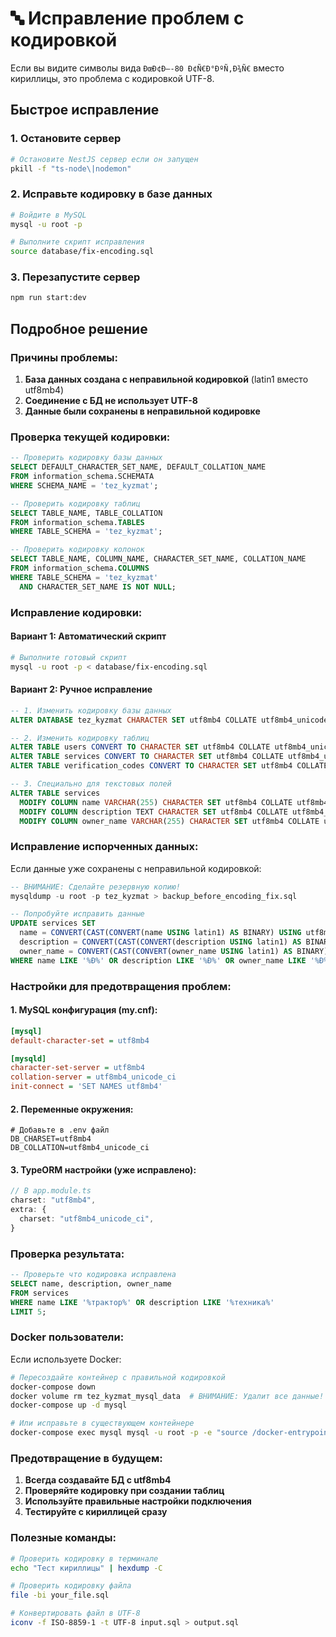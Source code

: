 # 🔤 Исправление проблем с кодировкой

Если вы видите символы вида `ÐœÐ¢Ð—-80 Ð¢Ñ€Ð°ÐºÑ‚Ð¾Ñ€` вместо кириллицы, это проблема с кодировкой UTF-8.

## Быстрое исправление

### 1. Остановите сервер

```bash
# Остановите NestJS сервер если он запущен
pkill -f "ts-node\|nodemon"
```

### 2. Исправьте кодировку в базе данных

```bash
# Войдите в MySQL
mysql -u root -p

# Выполните скрипт исправления
source database/fix-encoding.sql
```

### 3. Перезапустите сервер

```bash
npm run start:dev
```

## Подробное решение

### Причины проблемы:

1. **База данных создана с неправильной кодировкой** (latin1 вместо utf8mb4)
2. **Соединение с БД не использует UTF-8**
3. **Данные были сохранены в неправильной кодировке**

### Проверка текущей кодировки:

```sql
-- Проверить кодировку базы данных
SELECT DEFAULT_CHARACTER_SET_NAME, DEFAULT_COLLATION_NAME
FROM information_schema.SCHEMATA
WHERE SCHEMA_NAME = 'tez_kyzmat';

-- Проверить кодировку таблиц
SELECT TABLE_NAME, TABLE_COLLATION
FROM information_schema.TABLES
WHERE TABLE_SCHEMA = 'tez_kyzmat';

-- Проверить кодировку колонок
SELECT TABLE_NAME, COLUMN_NAME, CHARACTER_SET_NAME, COLLATION_NAME
FROM information_schema.COLUMNS
WHERE TABLE_SCHEMA = 'tez_kyzmat'
  AND CHARACTER_SET_NAME IS NOT NULL;
```

### Исправление кодировки:

#### Вариант 1: Автоматический скрипт

```bash
# Выполните готовый скрипт
mysql -u root -p < database/fix-encoding.sql
```

#### Вариант 2: Ручное исправление

```sql
-- 1. Изменить кодировку базы данных
ALTER DATABASE tez_kyzmat CHARACTER SET utf8mb4 COLLATE utf8mb4_unicode_ci;

-- 2. Изменить кодировку таблиц
ALTER TABLE users CONVERT TO CHARACTER SET utf8mb4 COLLATE utf8mb4_unicode_ci;
ALTER TABLE services CONVERT TO CHARACTER SET utf8mb4 COLLATE utf8mb4_unicode_ci;
ALTER TABLE verification_codes CONVERT TO CHARACTER SET utf8mb4 COLLATE utf8mb4_unicode_ci;

-- 3. Специально для текстовых полей
ALTER TABLE services
  MODIFY COLUMN name VARCHAR(255) CHARACTER SET utf8mb4 COLLATE utf8mb4_unicode_ci,
  MODIFY COLUMN description TEXT CHARACTER SET utf8mb4 COLLATE utf8mb4_unicode_ci,
  MODIFY COLUMN owner_name VARCHAR(255) CHARACTER SET utf8mb4 COLLATE utf8mb4_unicode_ci;
```

### Исправление испорченных данных:

Если данные уже сохранены с неправильной кодировкой:

```sql
-- ВНИМАНИЕ: Сделайте резервную копию!
mysqldump -u root -p tez_kyzmat > backup_before_encoding_fix.sql

-- Попробуйте исправить данные
UPDATE services SET
  name = CONVERT(CAST(CONVERT(name USING latin1) AS BINARY) USING utf8mb4),
  description = CONVERT(CAST(CONVERT(description USING latin1) AS BINARY) USING utf8mb4),
  owner_name = CONVERT(CAST(CONVERT(owner_name USING latin1) AS BINARY) USING utf8mb4)
WHERE name LIKE '%Ð%' OR description LIKE '%Ð%' OR owner_name LIKE '%Ð%';
```

### Настройки для предотвращения проблем:

#### 1. MySQL конфигурация (my.cnf):

```ini
[mysql]
default-character-set = utf8mb4

[mysqld]
character-set-server = utf8mb4
collation-server = utf8mb4_unicode_ci
init-connect = 'SET NAMES utf8mb4'
```

#### 2. Переменные окружения:

```env
# Добавьте в .env файл
DB_CHARSET=utf8mb4
DB_COLLATION=utf8mb4_unicode_ci
```

#### 3. TypeORM настройки (уже исправлено):

```typescript
// В app.module.ts
charset: "utf8mb4",
extra: {
  charset: "utf8mb4_unicode_ci",
}
```

### Проверка результата:

```sql
-- Проверьте что кодировка исправлена
SELECT name, description, owner_name
FROM services
WHERE name LIKE '%трактор%' OR description LIKE '%техника%'
LIMIT 5;
```

### Docker пользователи:

Если используете Docker:

```bash
# Пересоздайте контейнер с правильной кодировкой
docker-compose down
docker volume rm tez_kyzmat_mysql_data  # ВНИМАНИЕ: Удалит все данные!
docker-compose up -d mysql

# Или исправьте в существующем контейнере
docker-compose exec mysql mysql -u root -p -e "source /docker-entrypoint-initdb.d/fix-encoding.sql"
```

### Предотвращение в будущем:

1. **Всегда создавайте БД с utf8mb4**
2. **Проверяйте кодировку при создании таблиц**
3. **Используйте правильные настройки подключения**
4. **Тестируйте с кириллицей сразу**

### Полезные команды:

```bash
# Проверить кодировку в терминале
echo "Тест кириллицы" | hexdump -C

# Проверить кодировку файла
file -bi your_file.sql

# Конвертировать файл в UTF-8
iconv -f ISO-8859-1 -t UTF-8 input.sql > output.sql
```
